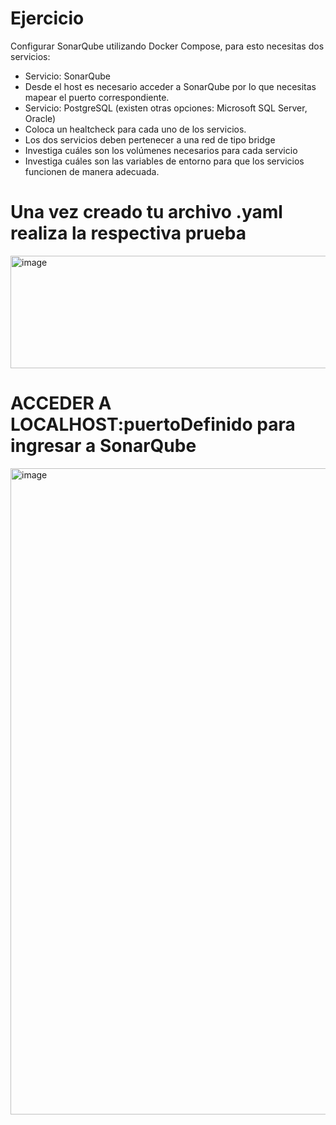 # Ejercicio
Configurar SonarQube utilizando Docker Compose, para esto necesitas dos servicios:
- Servicio: SonarQube
- Desde el host es necesario acceder a SonarQube por lo que necesitas mapear el puerto correspondiente.
- Servicio: PostgreSQL (existen otras opciones: Microsoft SQL Server, Oracle)
- Coloca un healtcheck para cada uno de los servicios.
- Los dos servicios deben pertenecer a una red de tipo bridge
- Investiga cuáles son los volúmenes necesarios para cada servicio
- Investiga cuáles son las variables de entorno para que los servicios funcionen de manera adecuada.
  
# Una vez creado tu archivo .yaml realiza la respectiva prueba 

<img width="1830" height="180" alt="image" src="https://github.com/user-attachments/assets/7a506b5a-6979-49fd-b5c3-f997e3875a0a" />

# ACCEDER A LOCALHOST:puertoDefinido para ingresar a SonarQube

<img width="1867" height="1034" alt="image" src="https://github.com/user-attachments/assets/a062b48c-d163-4ca9-9547-9d66fa931fe8" />
